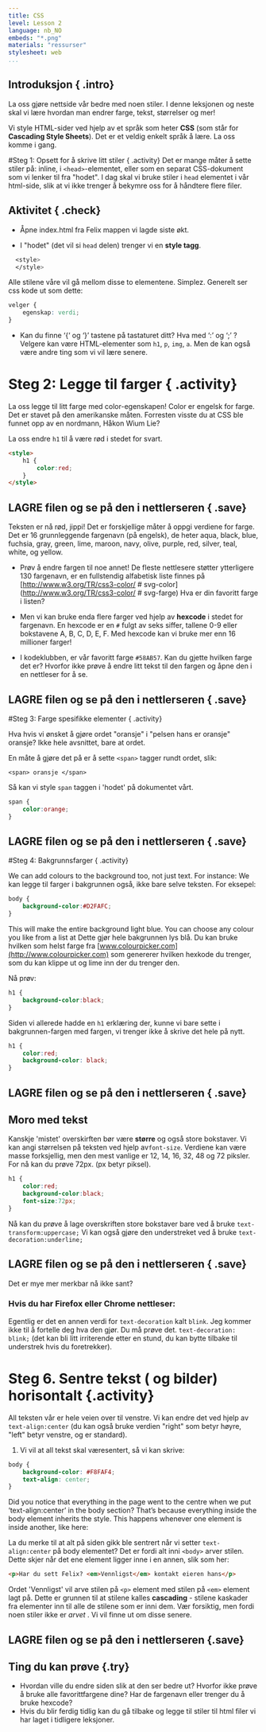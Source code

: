 ```yaml
---
title: CSS
level: Lesson 2
language: nb_NO
embeds: "*.png"
materials: "ressurser"
stylesheet: web
...
```


## Introduksjon { .intro}
La oss gjøre nettside vår bedre med noen stiler.
I denne leksjonen og neste skal vi lære hvordan man endrer farge, tekst, størrelser og mer!

Vi style HTML-sider ved hjelp av et språk som heter __CSS__ (som står for __Cascading Style Sheets__). Det er et veldig enkelt språk å lære. La oss komme i gang.

#Steg 1: Opsett for å skrive litt stiler { .activity}
Det er mange måter å sette stiler på: inline, i `<head>`-elementet, eller som en separat CSS-dokument som vi lenker til fra "hodet". I dag skal vi bruke stiler i `head` elementet i vår html-side, slik at vi ikke trenger å bekymre oss for å håndtere flere filer.

## Aktivitet { .check}

+ Åpne index.html fra Felix mappen vi lagde siste økt.

+ I "hodet" (det vil si `head` delen) trenger vi en __style tagg__.
```css
  <style>
  </style>
```
Alle stilene våre vil gå mellom disse to elementene. Simplez. Generelt ser css kode ut som dette:

```css
velger {
	egenskap: verdi;
}
```

+ Kan du finne ‘{‘ og ‘}’ tastene på tastaturet ditt? Hva med ‘:’ og ‘;’ ?
Velgere kan være HTML-elementer som `h1`, `p`, `img`, `a`. Men de kan også være andre ting som vi vil lære senere.

# Steg 2: Legge til farger { .activity}

La oss legge til litt farge med color-egenskapen! Color er engelsk for farge. Det er stavet på den amerikanske måten. Forresten visste du at CSS ble funnet opp av en nordmann, Håkon Wium Lie?

La oss endre `h1` til å være rød i stedet for svart.

```HTML
<style>
	h1 {
  		color:red; 
  	}
</style>
```

## __LAGRE__ filen og se på den i nettlerseren { .save}

Teksten er nå rød, jippi! Det er forskjellige måter å oppgi verdiene for farge. Det er 16 grunnleggende fargenavn (på engelsk), de heter aqua, black, blue, fuchsia, gray, green, lime, maroon, navy, olive, purple, red, silver, teal, white, og yellow.

+ Prøv å endre fargen til noe annet!
De fleste nettlesere støtter ytterligere 130 fargenavn, er en fullstendig alfabetisk liste finnes på
[http://www.w3.org/TR/css3-color/ # svg-color] (http://www.w3.org/TR/css3-color/ # svg-farge) Hva er din favoritt farge i listen?

+ Men vi kan bruke enda flere farger ved hjelp av __hexcode__ i stedet for fargenavn. En hexcode er en `#` fulgt av seks siffer, tallene 0-9 eller bokstavene A, B, C, D, E, F. Med hexcode kan vi bruke mer enn 16 millioner farger!

+ I kodeklubben, er vår favoritt farge `#58AB57`. Kan du gjette hvilken farge det er? Hvorfor ikke prøve å endre litt tekst til den fargen og åpne den i en nettleser for å se.

## __LAGRE__ filen og se på den i nettlerseren { .save}

#Steg 3: Farge spesifikke elementer { .activity}

Hva hvis vi ønsket å gjøre ordet "oransje" i "pelsen hans er oransje" oransje? Ikke hele avsnittet, bare at ordet.

En måte å gjøre det på er å sette `<span>` tagger rundt ordet, slik:

`<span> oransje </span>`

Så kan vi style `span` taggen i 'hodet' på dokumentet vårt.

```css
span {
	color:orange;
}
```
	
## __LAGRE__ filen og se på den i nettlerseren { .save}

#Steg 4: Bakgrunnsfarger { .activity}

We can add colours to the background too, not just text. For instance:
We kan legge til farger i bakgrunnen også, ikke bare selve teksten. For eksepel:

```css
body {
	background-color:#D2FAFC; 
}
```

This will make the entire background light blue. You can choose any colour you like from a list at 
Dette gjør hele bakgrunnen lys blå. Du kan bruke hvilken som helst farge fra [www.colourpicker.com](http://www.colourpicker.com) som genererer hvilken hexkode du trenger, som du kan klippe ut og lime inn der du trenger den.

Nå prøv:

```css
h1 {
	background-color:black;
}
```
Siden vi allerede hadde en `h1` erklæring der, kunne vi bare sette i bakgrunnen-fargen med fargen, vi trenger ikke å skrive det hele på nytt.

```css
h1 {
	color:red;
	background-color: black;
}
```
  
## __LAGRE__ filen og se på den i nettlerseren { .save}

## Moro med tekst
Kanskje 'mistet' overskirften bør være __større__ og også store bokstaver. Vi kan angi størrelsen på teksten ved hjelp av`font-size`. Verdiene kan være masse forksjellig, men den mest vanlige er 12, 14, 16, 32, 48 og 72 piksler.
For nå kan du prøve 72px. (px betyr piksel).

```css
h1 {
    color:red;
    background-color:black;
    font-size:72px;
}
```
Nå kan du prøve å lage overskriften store bokstaver bare ved å bruke `text-transform:uppercase;` Vi kan også gjøre den understreket ved å bruke `text-decoration:underline;`

## __LAGRE__ filen og se på den i nettlerseren { .save}

Det er mye mer merkbar nå ikke sant?

### Hvis du har Firefox eller Chrome nettleser:
Egentlig er det en annen verdi for `text-decoration` kalt `blink`. Jeg kommer ikke til å fortelle deg hva den gjør. Du må prøve det. `text-decoration: blink;` (det kan bli litt irriterende etter en stund, du kan bytte tilbake til understrek hvis du foretrekker).

# Steg 6. Sentre tekst ( og bilder) horisontalt  {.activity}

All teksten vår er hele veien over til venstre. Vi kan endre det ved hjelp av `text-align:center` (du kan også bruke verdien "right" som betyr høyre, "left" betyr venstre, og er standard).
1. Vi vil at all tekst skal væresentert, så vi kan skrive:

```css
body {
    background-color: #F8FAF4;
    text-align: center;
}
```
Did you notice that everything in the page went to the centre when we put ‘text-align:center’ in the body section? That’s because everything inside the body element inherits the style. This happens whenever one element is inside another, like here:

La du merke til at alt på siden gikk ble sentrert når vi setter `text-align:center` på body elementet? Det er fordi alt inni `<body>` arver stilen. Dette skjer når det ene element ligger inne i en annen, slik som her:

```HTML
<p>Har du sett Felix? <em>Vennligst</em> kontakt eieren hans</p>
```

Ordet 'Vennligst' vil arve stilen på `<p>` element med stilen på `<em>` element lagt på. Dette er grunnen til at stilene kalles __cascading__ - stilene kaskader fra elementer inn til alle de stilene som er inni dem.
Vær forsiktig, men fordi noen stiler ikke er *arvet* . Vi vil finne ut om disse senere. 

## __LAGRE__ filen og se på den i nettlerseren {.save}

## Ting du kan prøve {.try}
+ Hvordan ville du endre siden slik at den ser bedre ut? Hvorfor ikke prøve å bruke alle favorittfargene dine? Har de fargenavn eller trenger du å bruke hexcode?
+ Hvis du blir ferdig tidlig kan du gå tilbake og legge til stiler til html filer vi har laget i tidligere leksjoner.
